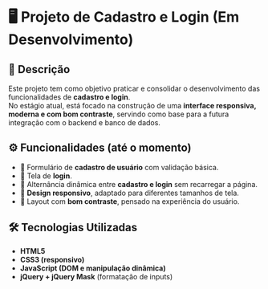 # 🖥️ Projeto de Cadastro e Login (Em Desenvolvimento)

## 📌 Descrição
Este projeto tem como objetivo praticar e consolidar o desenvolvimento das funcionalidades de **cadastro e login**.  
No estágio atual, está focado na construção de uma **interface responsiva, moderna e com bom contraste**, servindo como base para a futura integração com o backend e banco de dados.

## ⚙️ Funcionalidades (até o momento)
- 📝 Formulário de **cadastro de usuário** com validação básica.  
- 🔑 Tela de **login**.  
- 🔄 Alternância dinâmica entre **cadastro e login** sem recarregar a página.  
- 📱 **Design responsivo**, adaptado para diferentes tamanhos de tela.  
- 🎨 Layout com **bom contraste**, pensado na experiência do usuário.  

## 🛠️ Tecnologias Utilizadas
- **HTML5**  
- **CSS3 (responsivo)**  
- **JavaScript (DOM e manipulação dinâmica)**  
- **jQuery + jQuery Mask** (formatação de inputs)  

